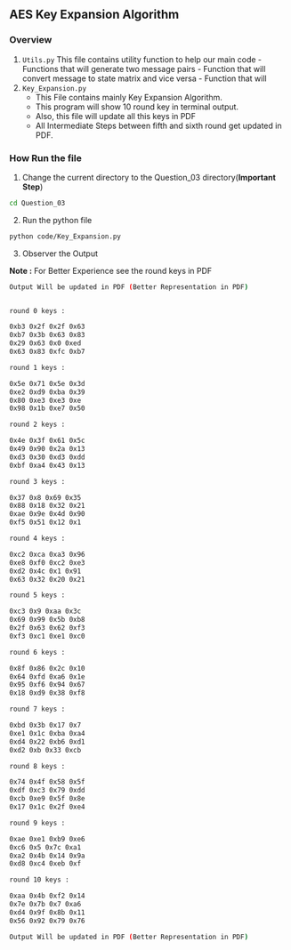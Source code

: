 ## AES Key Expansion Algorithm

### Overview
1. `Utils.py` 
    This file contains utility function to help our main code 
        - Functions that will generate two message pairs
        - Function that will convert message to state matrix and vice versa
        - Function that will
2. `Key_Expansion.py`
    - This File contains mainly Key Expansion Algorithm. 
    - This program will show 10 round key in terminal output.
    - Also, this file will update all this keys in PDF
    - All Intermediate Steps between fifth and sixth round get updated in PDF. 

### How Run the file
1. Change the current directory to the Question_03 directory(**Important Step**)
```bash
cd Question_03
```
2. Run the python file

```bash
python code/Key_Expansion.py
```

3. Observer the Output

**Note :** For Better Experience see the round keys in PDF 

```bash
Output Will be updated in PDF (Better Representation in PDF)


round 0 keys : 

0xb3 0x2f 0x2f 0x63 
0xb7 0x3b 0x63 0x83 
0x29 0x63 0x0 0xed 
0x63 0x83 0xfc 0xb7 

round 1 keys : 

0x5e 0x71 0x5e 0x3d 
0xe2 0xd9 0xba 0x39 
0x80 0xe3 0xe3 0xe 
0x98 0x1b 0xe7 0x50 

round 2 keys : 

0x4e 0x3f 0x61 0x5c 
0x49 0x90 0x2a 0x13 
0xd3 0x30 0xd3 0xdd 
0xbf 0xa4 0x43 0x13 

round 3 keys : 

0x37 0x8 0x69 0x35 
0x88 0x18 0x32 0x21 
0xae 0x9e 0x4d 0x90 
0xf5 0x51 0x12 0x1 

round 4 keys : 

0xc2 0xca 0xa3 0x96 
0xe8 0xf0 0xc2 0xe3 
0xd2 0x4c 0x1 0x91 
0x63 0x32 0x20 0x21 

round 5 keys : 

0xc3 0x9 0xaa 0x3c 
0x69 0x99 0x5b 0xb8 
0x2f 0x63 0x62 0xf3 
0xf3 0xc1 0xe1 0xc0 

round 6 keys : 

0x8f 0x86 0x2c 0x10 
0x64 0xfd 0xa6 0x1e 
0x95 0xf6 0x94 0x67 
0x18 0xd9 0x38 0xf8 

round 7 keys : 

0xbd 0x3b 0x17 0x7 
0xe1 0x1c 0xba 0xa4 
0xd4 0x22 0xb6 0xd1 
0xd2 0xb 0x33 0xcb 

round 8 keys : 

0x74 0x4f 0x58 0x5f 
0xdf 0xc3 0x79 0xdd 
0xcb 0xe9 0x5f 0x8e 
0x17 0x1c 0x2f 0xe4 

round 9 keys : 

0xae 0xe1 0xb9 0xe6 
0xc6 0x5 0x7c 0xa1 
0xa2 0x4b 0x14 0x9a 
0xd8 0xc4 0xeb 0xf 

round 10 keys : 

0xaa 0x4b 0xf2 0x14 
0x7e 0x7b 0x7 0xa6 
0xd4 0x9f 0x8b 0x11 
0x56 0x92 0x79 0x76 

Output Will be updated in PDF (Better Representation in PDF)
```
